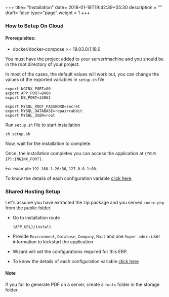 +++
title= "Installation"
date= 2018-01-18T19:42:39+05:30
description = ""
draft= false
type="page"
weight = 1
+++

### How to Setup On Cloud

#### Prerequisites:

* docker/docker-compose >= 18.03.0/1.18.0

You must have the project added to your server/machine and you should be in the root directory of your project.

In most of the cases, the default values will work but, you can change the values of the exported variables in `setup.sh` file.

```
export NGINX_PORT=80
export APP_PORT=9000
export DB_PORT=33061

export MYSQL_ROOT_PASSWORD=secret
export MYSQL_DATABASE=repairrabbit
export MYSQL_USER=root
```

Run `setup.sh` file to start installation

```
sh setup.sh
```

Now, wait for the installation to complete.

Once, the installation completes you can access the application at `{YOUR IP}:{NGINX_PORT}`.

For example `192.168.1.26:80`, `127.0.0.1:80`.

To know the details of each configuration variable [click here](/installation-using-wizard/).

### Shared Hosting Setup

Let's assume you have extracted the zip package and you served `index.php` from the public folder.

* Go to installation route

  ```
  {APP_URL}/install
  ```

* Provide `Environment`, `Database`, `Company`, `Mail` and one `Super admin` user information to kickstart the application.

* Wizard will set the configurations required for this ERP.

* To know the details of each configuration variable [click here](/installation-using-wizard/)


#### Note

If you fail to generate PDF on a server, create a `fonts` folder in the storage folder.
